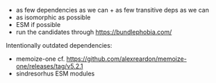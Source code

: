 
* as few dependencies as we can + as few transitive deps as we can
* as isomorphic as possible
* ESM if possible
* run the candidates through https://bundlephobia.com/


Intentionally outdated dependencies:
- memoize-one cf. https://github.com/alexreardon/memoize-one/releases/tag/v5.2.1
- sindresorhus ESM modules
